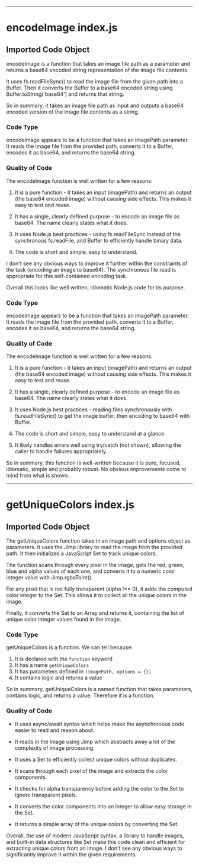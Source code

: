 
  
  
  
  

---
# encodeImage index.js
## Imported Code Object

encodeImage is a function that takes an image file path as a parameter and returns a base64 encoded string representation of the image file contents. 

It uses fs.readFileSync() to read the image file from the given path into a Buffer. Then it converts the Buffer to a base64 encoded string using Buffer.toString('base64') and returns that string.

So in summary, it takes an image file path as input and outputs a base64 encoded version of the image file contents as a string.


### Code Type


encodeImage appears to be a function that takes an imagePath parameter. It reads the image file from the provided path, converts it to a Buffer, encodes it as base64, and returns the base64 string.


### Quality of Code


The encodeImage function is well written for a few reasons:

1. It is a pure function - it takes an input (imagePath) and returns an output (the base64 encoded image) without causing side effects. This makes it easy to test and reuse.

2. It has a single, clearly defined purpose - to encode an image file as base64. The name clearly states what it does.

3. It uses Node.js best practices - using fs.readFileSync instead of the synchronous fs.readFile, and Buffer to efficiently handle binary data.

4. The code is short and simple, easy to understand.

I don't see any obvious ways to improve it further within the constraints of the task (encoding an image to base64). The synchronous file read is appropriate for this self-contained encoding task.

Overall this looks like well written, idiomatic Node.js code for its purpose.

### Code Type


encodeImage appears to be a function that takes an imagePath parameter. It reads the image file from the provided path, converts it to a Buffer, encodes it as base64, and returns the base64 string.


### Quality of Code


The encodeImage function is well written for a few reasons:

1. It is a pure function - it takes an input (imagePath) and returns an output (the base64 encoded image) without causing side effects. This makes it easy to test and reuse.

2. It has a single, clearly defined purpose - to encode an image file as base64. The name clearly states what it does.

3. It uses Node.js best practices - reading files synchronously with fs.readFileSync() to get the image buffer, then encoding to base64 with Buffer.

4. The code is short and simple, easy to understand at a glance.

5. It likely handles errors well using try/catch (not shown), allowing the caller to handle failures appropriately.

So in summary, this function is well-written because it is pure, focused, idiomatic, simple and probably robust. No obvious improvements come to mind from what is shown.


  
  
---
# getUniqueColors index.js
## Imported Code Object

The getUniqueColors function takes in an image path and options object as parameters. It uses the Jimp library to read the image from the provided path. It then initializes a JavaScript Set to track unique colors. 

The function scans through every pixel in the image, gets the red, green, blue and alpha values of each one, and converts it to a numeric color integer value with Jimp.rgbaToInt(). 

For any pixel that is not fully transparent (alpha !== 0), it adds the computed color integer to the Set. This allows it to collect all the unique colors in the image.

Finally, it converts the Set to an Array and returns it, containing the list of unique color integer values found in the image.


### Code Type


getUniqueColors is a function. We can tell because:

1. It is declared with the `function` keyword
2. It has a name `getUniqueColors`
3. It has parameters defined in `(imagePath, options = {})`
4. It contains logic and returns a value

So in summary, getUniqueColors is a named function that takes parameters, contains logic, and returns a value. Therefore it is a function.


### Quality of Code



- It uses async/await syntax which helps make the asynchronous code easier to read and reason about.

- It reads in the image using Jimp which abstracts away a lot of the complexity of image processing.

- It uses a Set to efficiently collect unique colors without duplicates.

- It scans through each pixel of the image and extracts the color components.

- It checks for alpha transparency before adding the color to the Set to ignore transparent pixels. 

- It converts the color components into an integer to allow easy storage in the Set.

- It returns a simple array of the unique colors by converting the Set.

Overall, the use of modern JavaScript syntax, a library to handle images, and built-in data structures like Set make this code clean and efficient for extracting unique colors from an image. I don't see any obvious ways to significantly improve it within the given requirements.



  
  